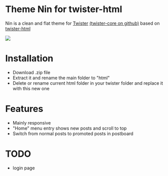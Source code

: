 Theme Nin for twister-html
==========================

Nin is a clean and flat theme for [Twister](http://twister.net.co) [(twister-core on github)](https://github.com/miguelfreitas/twister-core) based on [twister-html](https://github.com/miguelfreitas/twister-html)

![](https://raw.github.com/myleneb/theme-nin/capture/home.jpg)


Installation
============

* Download .zip file
* Extract it and rename the main folder to "html"
* Delete or rename current html folder in your twister folder and replace it with this new one


Features
============

* Mainly responsive
* "Home" menu entry shows new posts and scroll to top
* Switch from normal posts to promoted posts in postboard


TODO
====

* login page

 